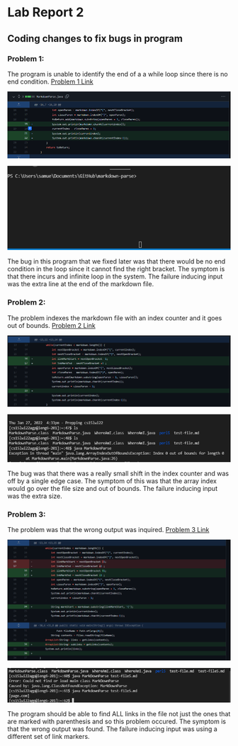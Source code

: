 # Lab Report 2
## Coding changes to fix bugs in program

### Problem 1:

The program is unable to identify the end of a a while loop since there is no end condition.
[Problem 1 Link](test-file.md)

![Image](images/p1solution.PNG)

![Image](images/p1output.png)

The bug in this program that we fixed later was that there would be no end condition in the loop since it cannot find the right bracket. The symptom is that there incurs and infinite loop in the system. The failure inducing input was the extra line at the end of the markdown file.

### Problem 2:

The problem indexes the markdown file with an index counter and it goes out of bounds.
[Problem 2 Link](test-file2.md)

![Image](images/p2solution.PNG)

![Image](images/p2output.PNG)

The bug was that there was a really small shift in the index counter and was off by a single edge case. The symptom of this was that the array index would go over the file size and out of bounds. The failure inducing input was the extra size.

### Problem 3:

The problem was that the wrong output was inquired. 
[Problem 3 Link](test-file5.md)

![Image](images/p3solution.PNG)

![Image](images/p3output.PNG)

The program should be able to find ALL links in the file not just the ones that are marked with parenthesis and so this problem occured. The symptom is that the wrong output was found. The failure inducing input was using a different set of link markers.

